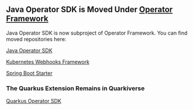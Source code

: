 ## Java Operator SDK is Moved Under [Operator Framework](https://operatorframework.io/)

Java Operator SDK is now subproject of Operator Framework. You can find moved repositories here:

[Java Operator SDK](https://github.com/operator-framework/java-operator-sdk)

[Kubernetes Webhooks Framework](https://github.com/operator-framework/kubernetes-webooks-framework)

[Spring Boot Starter](https://github.com/operator-framework/operator-framework-spring-boot-starter)

### The Quarkus Extension Remains in Quarkiverse 

[Quarkus Operator SDK](https://github.com/quarkiverse/quarkus-operator-sdk)
